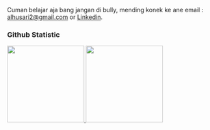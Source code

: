 Cuman belajar aja bang jangan di bully, 
mending konek ke ane email : alhusari2@gmail.com or [Linkedin](https://www.linkedin.com/in/dianalhusari/).

### Github Statistic
<p align="left">
<a href="https://github.com/alhusari2">
  <img height="180em" src="https://github-readme-stats-eight-theta.vercel.app/api?username=alhusari2&show_icons=true&theme=algolia&include_all_commits=true&count_private=true"/>
  <img height="180em" src="https://github-readme-stats-eight-theta.vercel.app/api/top-langs/?username=alhusari2&layout=compact&langs_count=8&theme=algolia"/>
</a>
</p>

<!---
alhusari2/alhusari2 is a ✨ special ✨ repository because its `README.md` (this file) appears on your GitHub profile.
You can click the Preview link to take a look at your changes.
--->
